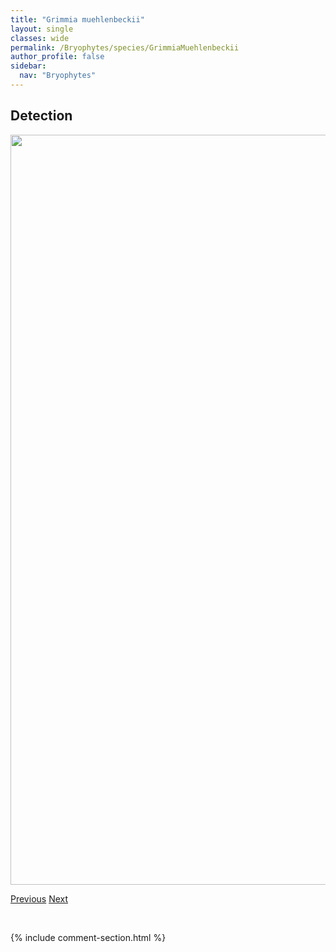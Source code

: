 ```yaml
---
title: "Grimmia muehlenbeckii"
layout: single
classes: wide
permalink: /Bryophytes/species/GrimmiaMuehlenbeckii
author_profile: false
sidebar:
  nav: "Bryophytes"
---
```


<h2>Detection</h2>

<a href="https://drive.google.com/uc?export=view&id=1WgLNdswT8eMcPKTQVUMt79uWiORElpcq">
<img src="https://drive.google.com/uc?export=view&id=1WgLNdswT8eMcPKTQVUMt79uWiORElpcq" height = "1200" width = "800">
</a>


<a href="/DevelopmentWebsite/Bryophytes/species/GrimmiaLongirostris" class="pagination--pager" title="Grimmia longirostris">Previous</a> <a href="/DevelopmentWebsite/Bryophytes/species/GrimmiaTrichophylla" class="pagination--pager" title="Grimmia trichophylla">Next</a>

<p>&nbsp;</p>

{% include comment-section.html %}

